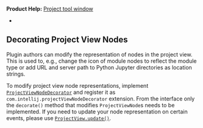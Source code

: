 [//]: # (title: Project View)

<!-- Copyright 2000-2022 JetBrains s.r.o. and other contributors. Use of this source code is governed by the Apache 2.0 license that can be found in the LICENSE file. -->

<microformat>

**Product Help:** [Project tool window](https://www.jetbrains.com/help/idea/project-tool-window.html)

</microformat>

* [](tree_structure_view.md)

## Decorating Project View Nodes

Plugin authors can modify the representation of nodes in the project view.
This is used to, e.g., change the icon of module nodes to reflect the module type or add URL and server path
to Python Jupyter directories as location strings.

To modify project view node representations, implement
[`ProjectViewNodeDecorator`](%gh-ic%/platform/lang-impl/src/com/intellij/ide/projectView/ProjectViewNodeDecorator.java)
and register it as `com.intellij.projectViewNodeDecorator` extension.
From the interface only the `decorate()` method that modifies `ProjectViewNode`s needs to be implemented.
If you need to update your node representation on certain events, please use
[`ProjectView.update()`](%gh-ic%/platform/lang-impl/src/com/intellij/ide/projectView/ProjectView.java).
